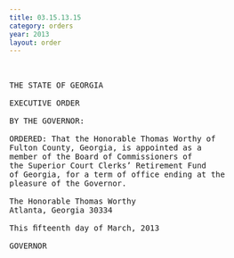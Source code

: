 ```yaml
---
title: 03.15.13.15
category: orders
year: 2013
layout: order
---
```


<pre> 

THE STATE OF GEORGIA

EXECUTIVE ORDER

BY THE GOVERNOR:

ORDERED: That the Honorable Thomas Worthy of
Fulton County, Georgia, is appointed as a
member of the Board of Commissioners of
the Superior Court Clerks’ Retirement Fund
of Georgia, for a term of office ending at the
pleasure of the Governor.

The Honorable Thomas Worthy
Atlanta, Georgia 30334

This ﬁfteenth day of March, 2013

GOVERNOR

</pre>
